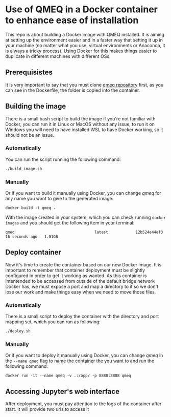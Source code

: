 # Use of QMEQ in a Docker container to enhance ease of installation 
This repo is about building a Docker image with QMEQ installed. It is aiming at setting up the environment easier and in a faster way that setting it up in your machine (no matter what you use, virtual environments or Anaconda, it is always a tricky process). Using Docker for this makes things easier to duplicate in different machines with different OSs.

## Prerequisistes
It is very important to say that you must clone [qmeq repository](https://github.com/gedaskir/qmeq) first, as you can see in the Dockerfile, the folder is copied into the container.

## Building the image
There is a small bash script to build the image if you're not familiar with Docker, you can run it in Linux or MacOS without any issue, to run it on Windows you will need to have installed WSL to have Docker working, so it should not be an issue.

### Automatically
You can run the script running the following command:
```bash
./build_image.sh
```

### Manually
Or if you want to build it manually using Docker, you can change *qmeq* for any name you want to give to the generated image:
```docker
docker build -t qmeq .
```

With the image created in your system, which you can check running ```docker images``` and you should get the following item in your terminal:
```shell
qmeq                                   latest            12b524e44ef3   16 seconds ago   1.01GB
```

## Deploy container
Now it's time to create the container based on our new Docker image. It is important to remember that container deployment must be slightly configured in order to get it working as wanted. As this container is intentended to be accessed from outside of the default bridge network Docker has, we must expose a port and map a directory to it so we don't lose our work and make things easy when we need to move those files.

### Automatically
There is a small script to deploy the container with the directory and port mapping set, which you can run as following:
```bash
./deploy.sh
```

### Manually
Or if you want to deploy it manually using Docker, you can change *qmeq* in the ```--name qmeq``` flag to name the container the you want to and run the following command:
```docker
docker run -it --name qmeq -v .:/app/ -p 8888:8888 qmeq
```

## Accessing Jupyter's web interface
After deployment, you must pay attention to the logs of the container after start. It will provide two urls to access it